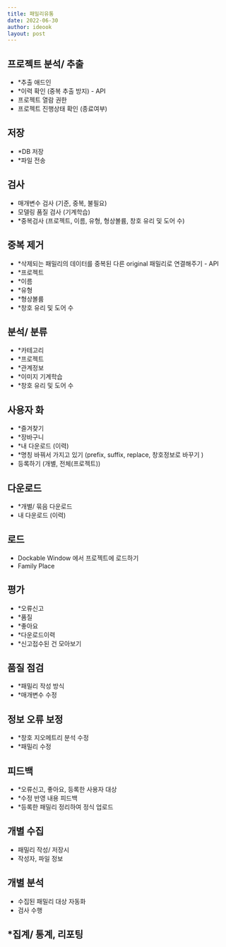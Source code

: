 ```yaml
---
title: 패밀리유통
date: 2022-06-30
author: ideook
layout: post
---
```


## 프로젝트 분석/ 추출

- *추출 애드인
- *이력 확인 (중복 추출 방지) - API
- 프로젝트 열람 권한
- 프로젝트 진행상태 확인 (종료여부)

## 저장

- *DB 저장
- *파일 전송

## 검사

- 매개변수 검사 (기준, 중복, 불필요)
- 모델링 품질 검사 (기계학습)
- *중복검사 (프로젝트, 이름, 유형, 형상볼륨, 창호 유리 및 도어 수)

## 중복 제거

- *삭제되는 패밀리의 데이터를 중복된 다른 original 패밀리로 연결해주기 - API
- *프로젝트
- *이름
- *유형
- *형상볼륨
- *창호 유리 및 도어 수

## 분석/ 분류

- *카테고리
- *프로젝트
- *관계정보
- *이미지 기계학습
- *창호 유리 및 도어 수

## 사용자 화

- *즐겨찾기
- *장바구니
- *내 다운로드 (이력)
- *명칭 바꿔서 가지고 있기 (prefix, suffix, replace, 창호정보로 바꾸기 )
- 등록하기 (개별, 전체(프로젝트))

## 다운로드

- *개별/ 묶음 다운로드
- 내 다운로드 (이력)

## 로드

- Dockable Window 에서 프로젝트에 로드하기
- Family Place

## 평가

- *오류신고
- *품질
- *좋아요
- *다운로드이력
- *신고접수된 건 모아보기

## 품질 점검

- *패밀리 작성 방식
- *매개변수 수정

## 정보 오류 보정

- *창호 지오메트리 분석 수정
- *패밀리 수정

## 피드백

- *오류신고, 좋아요, 등록한 사용자 대상
- *수정 반영 내용 피드백
- *등록한 패밀리 정리하여 정식 업로드

## 개별 수집

- 패밀리 작성/ 저장시
- 작성자, 파일 정보

## 개별 분석

- 수집된 패밀리 대상 자동화
- 검사 수행

## *집계/ 통계, 리포팅
